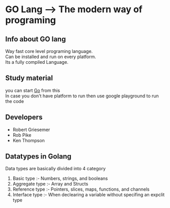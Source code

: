# GO Lang --> The modern way of programing 

## Info about GO lang 
Way fast core level programing  language.  <br/>
Can be installed and run on every platform. <br/>
Its a fully compiled Language.  <br/>

## Study material 
you can start [Go](https://golang.org/) from this  <br/>
In case you don't have platform to run then use google playground to run the code

## Developers 
<ul>
<li>Robert Griesemer</li>
<li>Rob Pike</li>
<li> Ken Thompson </li>
</ul>

## Datatypes in Golang
Data types are basically divided into 4 category
<ol>
<li> Basic type  :-   Numbers, strings, and booleans  </li>
<li> Aggregate type  :-  Array and Structs  </li>
<li> Reference type  :-  Pointers, slices, maps, functions, and channels  </li>
<li> Interface type  :-  When declearing a variable without specifing an expclit type  </li>
</ol>
